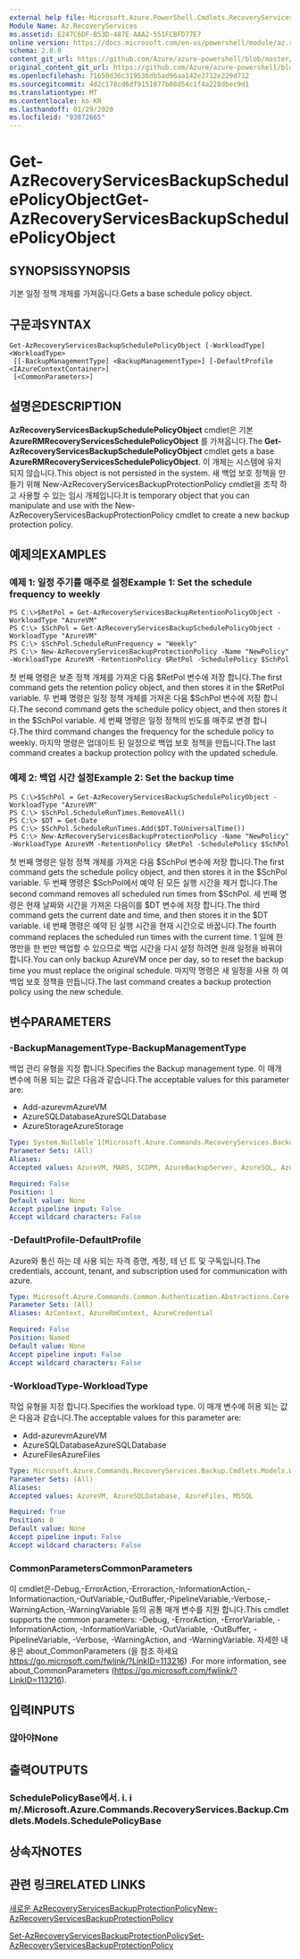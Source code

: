```yaml
---
external help file: Microsoft.Azure.PowerShell.Cmdlets.RecoveryServices.Backup.dll-Help.xml
Module Name: Az.RecoveryServices
ms.assetid: E247C6DF-B53D-487E-AAA2-551FCBFD77E7
online version: https://docs.microsoft.com/en-us/powershell/module/az.recoveryservices/get-azrecoveryservicesbackupschedulepolicyobject
schema: 2.0.0
content_git_url: https://github.com/Azure/azure-powershell/blob/master/src/RecoveryServices/RecoveryServices/help/Get-AzRecoveryServicesBackupSchedulePolicyObject.md
original_content_git_url: https://github.com/Azure/azure-powershell/blob/master/src/RecoveryServices/RecoveryServices/help/Get-AzRecoveryServicesBackupSchedulePolicyObject.md
ms.openlocfilehash: 71650d36c319536db5ad96aa142e2712e229d712
ms.sourcegitcommit: 4d2c178cd6df9151877b08d54c1f4a228dbec9d1
ms.translationtype: MT
ms.contentlocale: ko-KR
ms.lasthandoff: 01/29/2020
ms.locfileid: "93872665"
---
```

# <span data-ttu-id="0f97c-101">Get-AzRecoveryServicesBackupSchedulePolicyObject</span><span class="sxs-lookup"><span data-stu-id="0f97c-101">Get-AzRecoveryServicesBackupSchedulePolicyObject</span></span>

## <span data-ttu-id="0f97c-102">SYNOPSIS</span><span class="sxs-lookup"><span data-stu-id="0f97c-102">SYNOPSIS</span></span>
<span data-ttu-id="0f97c-103">기본 일정 정책 개체를 가져옵니다.</span><span class="sxs-lookup"><span data-stu-id="0f97c-103">Gets a base schedule policy object.</span></span>

## <span data-ttu-id="0f97c-104">구문과</span><span class="sxs-lookup"><span data-stu-id="0f97c-104">SYNTAX</span></span>

```
Get-AzRecoveryServicesBackupSchedulePolicyObject [-WorkloadType] <WorkloadType>
 [[-BackupManagementType] <BackupManagementType>] [-DefaultProfile <IAzureContextContainer>]
 [<CommonParameters>]
```

## <span data-ttu-id="0f97c-105">설명은</span><span class="sxs-lookup"><span data-stu-id="0f97c-105">DESCRIPTION</span></span>
<span data-ttu-id="0f97c-106">**AzRecoveryServicesBackupSchedulePolicyObject** cmdlet은 기본 **AzureRMRecoveryServicesSchedulePolicyObject** 를 가져옵니다.</span><span class="sxs-lookup"><span data-stu-id="0f97c-106">The **Get-AzRecoveryServicesBackupSchedulePolicyObject** cmdlet gets a base **AzureRMRecoveryServicesSchedulePolicyObject**.</span></span>
<span data-ttu-id="0f97c-107">이 개체는 시스템에 유지 되지 않습니다.</span><span class="sxs-lookup"><span data-stu-id="0f97c-107">This object is not persisted in the system.</span></span>
<span data-ttu-id="0f97c-108">새 백업 보호 정책을 만들기 위해 New-AzRecoveryServicesBackupProtectionPolicy cmdlet을 조작 하 고 사용할 수 있는 임시 개체입니다.</span><span class="sxs-lookup"><span data-stu-id="0f97c-108">It is temporary object that you can manipulate and use with the New-AzRecoveryServicesBackupProtectionPolicy cmdlet to create a new backup protection policy.</span></span>

## <span data-ttu-id="0f97c-109">예제의</span><span class="sxs-lookup"><span data-stu-id="0f97c-109">EXAMPLES</span></span>

### <span data-ttu-id="0f97c-110">예제 1: 일정 주기를 매주로 설정</span><span class="sxs-lookup"><span data-stu-id="0f97c-110">Example 1: Set the schedule frequency to weekly</span></span>
```
PS C:\>$RetPol = Get-AzRecoveryServicesBackupRetentionPolicyObject -WorkloadType "AzureVM" 
PS C:\> $SchPol = Get-AzRecoveryServicesBackupSchedulePolicyObject -WorkloadType "AzureVM" 
PS C:\> $SchPol.ScheduleRunFrequency = "Weekly"
PS C:\> New-AzRecoveryServicesBackupProtectionPolicy -Name "NewPolicy" -WorkloadType AzureVM -RetentionPolicy $RetPol -SchedulePolicy $SchPol
```

<span data-ttu-id="0f97c-111">첫 번째 명령은 보존 정책 개체를 가져온 다음 $RetPol 변수에 저장 합니다.</span><span class="sxs-lookup"><span data-stu-id="0f97c-111">The first command gets the retention policy object, and then stores it in the $RetPol variable.</span></span>
<span data-ttu-id="0f97c-112">두 번째 명령은 일정 정책 개체를 가져온 다음 $SchPol 변수에 저장 합니다.</span><span class="sxs-lookup"><span data-stu-id="0f97c-112">The second command gets the schedule policy object, and then stores it in the $SchPol variable.</span></span>
<span data-ttu-id="0f97c-113">세 번째 명령은 일정 정책의 빈도를 매주로 변경 합니다.</span><span class="sxs-lookup"><span data-stu-id="0f97c-113">The third command changes the frequency for the schedule policy to weekly.</span></span>
<span data-ttu-id="0f97c-114">마지막 명령은 업데이트 된 일정으로 백업 보호 정책을 만듭니다.</span><span class="sxs-lookup"><span data-stu-id="0f97c-114">The last command creates a backup protection policy with the updated schedule.</span></span>

### <span data-ttu-id="0f97c-115">예제 2: 백업 시간 설정</span><span class="sxs-lookup"><span data-stu-id="0f97c-115">Example 2: Set the backup time</span></span>
```
PS C:\>$SchPol = Get-AzRecoveryServicesBackupSchedulePolicyObject -WorkloadType "AzureVM" 
PS C:\> $SchPol.ScheduleRunTimes.RemoveAll()
PS C:\> $DT = Get-Date
PS C:\> $SchPol.ScheduleRunTimes.Add($DT.ToUniversalTime())
PS C:\> New-AzRecoveryServicesBackupProtectionPolicy -Name "NewPolicy" -WorkloadType AzureVM -RetentionPolicy $RetPol -SchedulePolicy $SchPol
```

<span data-ttu-id="0f97c-116">첫 번째 명령은 일정 정책 개체를 가져온 다음 $SchPol 변수에 저장 합니다.</span><span class="sxs-lookup"><span data-stu-id="0f97c-116">The first command gets the schedule policy object, and then stores it in the $SchPol variable.</span></span>
<span data-ttu-id="0f97c-117">두 번째 명령은 $SchPol에서 예약 된 모든 실행 시간을 제거 합니다.</span><span class="sxs-lookup"><span data-stu-id="0f97c-117">The second command removes all scheduled run times from $SchPol.</span></span>
<span data-ttu-id="0f97c-118">세 번째 명령은 현재 날짜와 시간을 가져온 다음이를 $DT 변수에 저장 합니다.</span><span class="sxs-lookup"><span data-stu-id="0f97c-118">The third command gets the current date and time, and then stores it in the $DT variable.</span></span>
<span data-ttu-id="0f97c-119">네 번째 명령은 예약 된 실행 시간을 현재 시간으로 바꿉니다.</span><span class="sxs-lookup"><span data-stu-id="0f97c-119">The fourth command replaces the scheduled run times with the current time.</span></span>
<span data-ttu-id="0f97c-120">1 일에 한 명만을 한 번만 백업할 수 있으므로 백업 시간을 다시 설정 하려면 원래 일정을 바꿔야 합니다.</span><span class="sxs-lookup"><span data-stu-id="0f97c-120">You can only backup AzureVM once per day, so to reset the backup time you must replace the original schedule.</span></span>
<span data-ttu-id="0f97c-121">마지막 명령은 새 일정을 사용 하 여 백업 보호 정책을 만듭니다.</span><span class="sxs-lookup"><span data-stu-id="0f97c-121">The last command creates a backup protection policy using the new schedule.</span></span>

## <span data-ttu-id="0f97c-122">변수</span><span class="sxs-lookup"><span data-stu-id="0f97c-122">PARAMETERS</span></span>

### <span data-ttu-id="0f97c-123">-BackupManagementType</span><span class="sxs-lookup"><span data-stu-id="0f97c-123">-BackupManagementType</span></span>
<span data-ttu-id="0f97c-124">백업 관리 유형을 지정 합니다.</span><span class="sxs-lookup"><span data-stu-id="0f97c-124">Specifies the Backup management type.</span></span>
<span data-ttu-id="0f97c-125">이 매개 변수에 허용 되는 값은 다음과 같습니다.</span><span class="sxs-lookup"><span data-stu-id="0f97c-125">The acceptable values for this parameter are:</span></span>
- <span data-ttu-id="0f97c-126">Add-azurevm</span><span class="sxs-lookup"><span data-stu-id="0f97c-126">AzureVM</span></span> 
- <span data-ttu-id="0f97c-127">AzureSQLDatabase</span><span class="sxs-lookup"><span data-stu-id="0f97c-127">AzureSQLDatabase</span></span>
- <span data-ttu-id="0f97c-128">AzureStorage</span><span class="sxs-lookup"><span data-stu-id="0f97c-128">AzureStorage</span></span>

```yaml
Type: System.Nullable`1[Microsoft.Azure.Commands.RecoveryServices.Backup.Cmdlets.Models.BackupManagementType]
Parameter Sets: (All)
Aliases:
Accepted values: AzureVM, MARS, SCDPM, AzureBackupServer, AzureSQL, AzureStorage, AzureWorkload

Required: False
Position: 1
Default value: None
Accept pipeline input: False
Accept wildcard characters: False
```

### <span data-ttu-id="0f97c-129">-DefaultProfile</span><span class="sxs-lookup"><span data-stu-id="0f97c-129">-DefaultProfile</span></span>
<span data-ttu-id="0f97c-130">Azure와 통신 하는 데 사용 되는 자격 증명, 계정, 테 넌 트 및 구독입니다.</span><span class="sxs-lookup"><span data-stu-id="0f97c-130">The credentials, account, tenant, and subscription used for communication with azure.</span></span>

```yaml
Type: Microsoft.Azure.Commands.Common.Authentication.Abstractions.Core.IAzureContextContainer
Parameter Sets: (All)
Aliases: AzContext, AzureRmContext, AzureCredential

Required: False
Position: Named
Default value: None
Accept pipeline input: False
Accept wildcard characters: False
```

### <span data-ttu-id="0f97c-131">-WorkloadType</span><span class="sxs-lookup"><span data-stu-id="0f97c-131">-WorkloadType</span></span>
<span data-ttu-id="0f97c-132">작업 유형을 지정 합니다.</span><span class="sxs-lookup"><span data-stu-id="0f97c-132">Specifies the workload type.</span></span>
<span data-ttu-id="0f97c-133">이 매개 변수에 허용 되는 값은 다음과 같습니다.</span><span class="sxs-lookup"><span data-stu-id="0f97c-133">The acceptable values for this parameter are:</span></span>
- <span data-ttu-id="0f97c-134">Add-azurevm</span><span class="sxs-lookup"><span data-stu-id="0f97c-134">AzureVM</span></span> 
- <span data-ttu-id="0f97c-135">AzureSQLDatabase</span><span class="sxs-lookup"><span data-stu-id="0f97c-135">AzureSQLDatabase</span></span>
- <span data-ttu-id="0f97c-136">AzureFiles</span><span class="sxs-lookup"><span data-stu-id="0f97c-136">AzureFiles</span></span>

```yaml
Type: Microsoft.Azure.Commands.RecoveryServices.Backup.Cmdlets.Models.WorkloadType
Parameter Sets: (All)
Aliases:
Accepted values: AzureVM, AzureSQLDatabase, AzureFiles, MSSQL

Required: True
Position: 0
Default value: None
Accept pipeline input: False
Accept wildcard characters: False
```

### <span data-ttu-id="0f97c-137">CommonParameters</span><span class="sxs-lookup"><span data-stu-id="0f97c-137">CommonParameters</span></span>
<span data-ttu-id="0f97c-138">이 cmdlet은-Debug,-ErrorAction,-Erroraction,-InformationAction,-Informationaction,-OutVariable,-OutBuffer,-PipelineVariable,-Verbose,-WarningAction,-WarningVariable 등의 공통 매개 변수를 지원 합니다.</span><span class="sxs-lookup"><span data-stu-id="0f97c-138">This cmdlet supports the common parameters: -Debug, -ErrorAction, -ErrorVariable, -InformationAction, -InformationVariable, -OutVariable, -OutBuffer, -PipelineVariable, -Verbose, -WarningAction, and -WarningVariable.</span></span> <span data-ttu-id="0f97c-139">자세한 내용은 about_CommonParameters (을 참조 하세요 https://go.microsoft.com/fwlink/?LinkID=113216) .</span><span class="sxs-lookup"><span data-stu-id="0f97c-139">For more information, see about_CommonParameters (https://go.microsoft.com/fwlink/?LinkID=113216).</span></span>

## <span data-ttu-id="0f97c-140">입력</span><span class="sxs-lookup"><span data-stu-id="0f97c-140">INPUTS</span></span>

### <span data-ttu-id="0f97c-141">않아야</span><span class="sxs-lookup"><span data-stu-id="0f97c-141">None</span></span>

## <span data-ttu-id="0f97c-142">출력</span><span class="sxs-lookup"><span data-stu-id="0f97c-142">OUTPUTS</span></span>

### <span data-ttu-id="0f97c-143">SchedulePolicyBase에서. i. i m/.</span><span class="sxs-lookup"><span data-stu-id="0f97c-143">Microsoft.Azure.Commands.RecoveryServices.Backup.Cmdlets.Models.SchedulePolicyBase</span></span>

## <span data-ttu-id="0f97c-144">상속자</span><span class="sxs-lookup"><span data-stu-id="0f97c-144">NOTES</span></span>

## <span data-ttu-id="0f97c-145">관련 링크</span><span class="sxs-lookup"><span data-stu-id="0f97c-145">RELATED LINKS</span></span>

[<span data-ttu-id="0f97c-146">새로운 AzRecoveryServicesBackupProtectionPolicy</span><span class="sxs-lookup"><span data-stu-id="0f97c-146">New-AzRecoveryServicesBackupProtectionPolicy</span></span>](./New-AzRecoveryServicesBackupProtectionPolicy.md)

[<span data-ttu-id="0f97c-147">Set-AzRecoveryServicesBackupProtectionPolicy</span><span class="sxs-lookup"><span data-stu-id="0f97c-147">Set-AzRecoveryServicesBackupProtectionPolicy</span></span>](./Set-AzRecoveryServicesBackupProtectionPolicy.md)


